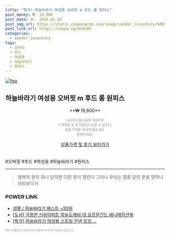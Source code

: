 ```yaml
--- 
title: "특가! 하늘바라기 여성용 오버핏 m 후드 롱 원피스" 
post_money: ₩. 19,800 
post_date: dt. 2020.01.29 
post_img_url: https://static.coupangcdn.com/image/vendor_inventory/9d69/cdad3d4764bdef9970b87014bc1d73bad1e3d7daf326b97b875fac0ec827.jpg 
post_link_url: https://coupa.ng/bnEvWV 
categories: 
  - vendor_inventory 
tags: 
  - 오버핏 
  - 후드 
  - 여성용 
  - 하늘바라기 
  - 원피스 
--- 
```

[![foo](https://static.coupangcdn.com/image/vendor_inventory/9d69/cdad3d4764bdef9970b87014bc1d73bad1e3d7daf326b97b875fac0ec827.jpg)](https://coupa.ng/bnEvWV) 

## 하늘바라기 여성용 오버핏 m 후드 롱 원피스 
<p style="text-align: center;">**₩ 19,800**</p> 
<p style="text-align: center;"><span style="color: #898c8f; font-family: Georgia,Times,serif; font-size: 0.75em;">2020년01월29일에 작성되어, <br>가격변동 및 추가할인이 있을 수 있으니,<br> 상품 가격을 꼭!확인해주세요.<br>행복하세요~</span> 
</p>	 
<div markdown="0" style="text-align: center;"><a href="https://coupa.ng/bnEvWV" class="btn btn--success">상품가격 및 후기 보러가기</a></div> 
<br><br> 
  #오버핏 #후드 #여성용 #하늘바라기 #원피스 
<hr> 

> 행복의 문이 하나 닫히면 다른 문이 열린다 그러나 우리는 종종 닫힌 문을 멍하니 바라보다가 


### POWER LINK

* <a href="https://blog.naver.com/santokki14/221785218672" target="_blank">생활 / 하늘바라기 베스트 ~50위</a>
* <a href="https://blog.naver.com/fasyy4321/221776391991" target="_blank">[도서] 극장판 신비아파트 하늘도깨비 대 요르문간드 애니메이션북</a>
* <a href="https://blog.naver.com/an0733/221788481840" target="_blank">[특가] 하늘바라기 여성용 스트링 린넨 트임 ...</a>

<span style="color: #898c8f; font-family: Georgia,Times,serif; font-size: 0.55em;">파트너스활동으로 작성자에게 일정액의 커미션이 제공될수 있습니다.</span> 
